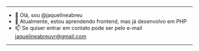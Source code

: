 ----------------------------------------------------------------------------------

- 👋 Olá, sou @jaquelineabreu
- 🌱 Atualmente, estou aprendendo frontend, mas já desenvolvo em PHP
- 📫 Se quiser entrar em contato pode ser pelo e-mail jaquelineabreuvr@gmail.com

----------------------------------------------------------------------------------
